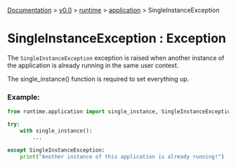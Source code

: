 [Documentation](/docs/documentation.md) >
 [v0.0](/docs/0.0/version.md) >
  [runtime](/docs/0.0/runtime/module.md) >
   [application](/docs/0.0/runtime/application/module.md) >
    SingleInstanceException

# SingleInstanceException : Exception

The `SingleInstanceException` exception is raised when another instance of the application is already running in the same user context.

The single_instance() function is required to set everything up.

### Example:

```python
from runtime.application import single_instance, SingleInstanceException

try:
    with single_instance():
        ...

except SingleInstanceException:
    print("Another instance of this application is already running!")
```